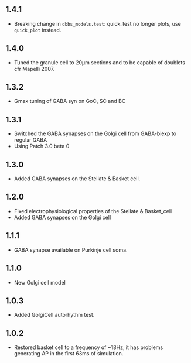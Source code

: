 ## 1.4.1

* Breaking change in `dbbs_models.test`: quick_test no longer plots, use `quick_plot`
  instead.

## 1.4.0

* Tuned the granule cell to 20µm sections and to be capable of doublets cfr Mapelli 2007.

## 1.3.2

* Gmax tuning of GABA syn on GoC, SC and BC

## 1.3.1

* Switched the GABA synapses on the Golgi cell from GABA-biexp to regular GABA
* Using Patch 3.0 beta 0

## 1.3.0

* Added GABA synapses on the Stellate & Basket cell.

## 1.2.0

* Fixed electrophysiological properties of the Stellate & Basket_cell
* Added GABA synapses on the Golgi cell

## 1.1.1

* GABA synapse available on Purkinje cell soma.

## 1.1.0

* New Golgi cell model

## 1.0.3

* Added GolgiCell autorhythm test.

## 1.0.2

* Restored basket cell to a frequency of ~18Hz, it has problems generating AP in the first
  63ms of simulation.
